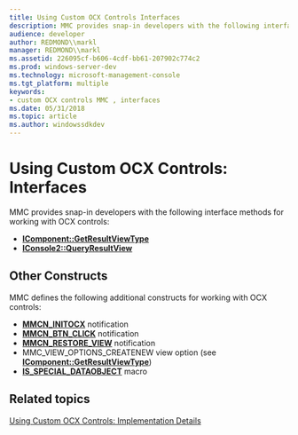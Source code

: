 ```yaml
---
title: Using Custom OCX Controls Interfaces
description: MMC provides snap-in developers with the following interface methods for working with OCX controls
audience: developer
author: REDMOND\\markl
manager: REDMOND\\markl
ms.assetid: 226095cf-b606-4cdf-bb61-207902c774c2
ms.prod: windows-server-dev
ms.technology: microsoft-management-console
ms.tgt_platform: multiple
keywords:
- custom OCX controls MMC , interfaces
ms.date: 05/31/2018
ms.topic: article
ms.author: windowssdkdev
---
```


# Using Custom OCX Controls: Interfaces

MMC provides snap-in developers with the following interface methods for working with OCX controls:

-   [**IComponent::GetResultViewType**](/windows/win32/Mmc/nf-mmc-icomponent-getresultviewtype?branch=master)
-   [**IConsole2::QueryResultView**](iconsole2-queryresultview.md)

## Other Constructs

MMC defines the following additional constructs for working with OCX controls:

-   [**MMCN\_INITOCX**](mmcn-initocx.md) notification
-   [**MMCN\_BTN\_CLICK**](mmcn-btn-click.md) notification
-   [**MMCN\_RESTORE\_VIEW**](mmcn-restore-view.md) notification
-   MMC\_VIEW\_OPTIONS\_CREATENEW view option (see [**IComponent::GetResultViewType**](/windows/win32/Mmc/nf-mmc-icomponent-getresultviewtype?branch=master))
-   [**IS\_SPECIAL\_DATAOBJECT**](/windows/win32/Mmc/nf-mmc-is_special_dataobject?branch=master) macro

## Related topics

<dl> <dt>

[Using Custom OCX Controls: Implementation Details](using-custom-ocx-controls-implementation-details.md)
</dt> </dl>

 

 




